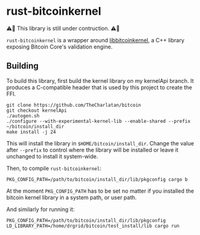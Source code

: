 # rust-bitcoinkernel

:warning::construction: This library is still under contruction. :warning::construction:

`rust-bitcoinkernel` is a wrapper around
[libbitcoinkernel](https://github.com/bitcoin/bitcoin/issues/24303), a C++
library exposing Bitcoin Core's validation engine.

## Building

To build this library, first build the kernel library on my kernelApi branch. It
produces a C-compatible header that is used by this project to create the FFI.

```
git clone https://github.com/TheCharlatan/bitcoin
git checkout kernelApi
./autogen.sh
./configure --with-experimental-kernel-lib --enable-shared --prefix ~/bitcoin/install_dir
make install -j 24
```

This will install the library in `$HOME/bitcoin/install_dir`. Change the value
after `--prefix` to control where the library will be installed or leave it
unchanged to install it system-wide.

Then, to compile `rust-bitcoinkernel`:

```
PKG_CONFIG_PATH=/path/to/bitcoin/install_dir/lib/pkgconfig cargo b
```

At the moment `PKG_CONFIG_PATH` has to be set no matter if you installed the
bitcoin kernel library in a system path, or user path.

And similarly for running it:

```
PKG_CONFIG_PATH=/path/to/bitcoin/install_dir/lib/pkgconfig LD_LIBRARY_PATH=/home/drgrid/bitcoin/test_install/lib cargo run
```


